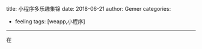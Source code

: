 title: 小程序多乐趣集锦
date: 2018-06-21
author: Gemer
categories:
- feeling
tags: [weapp,小程序]

--------

在

<br>
<br>
<br>











